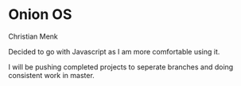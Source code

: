 Onion OS
=========================================
Christian Menk

Decided to go with Javascript as I am more comfortable using it.

I will be pushing completed projects to seperate branches and doing consistent work in master.
